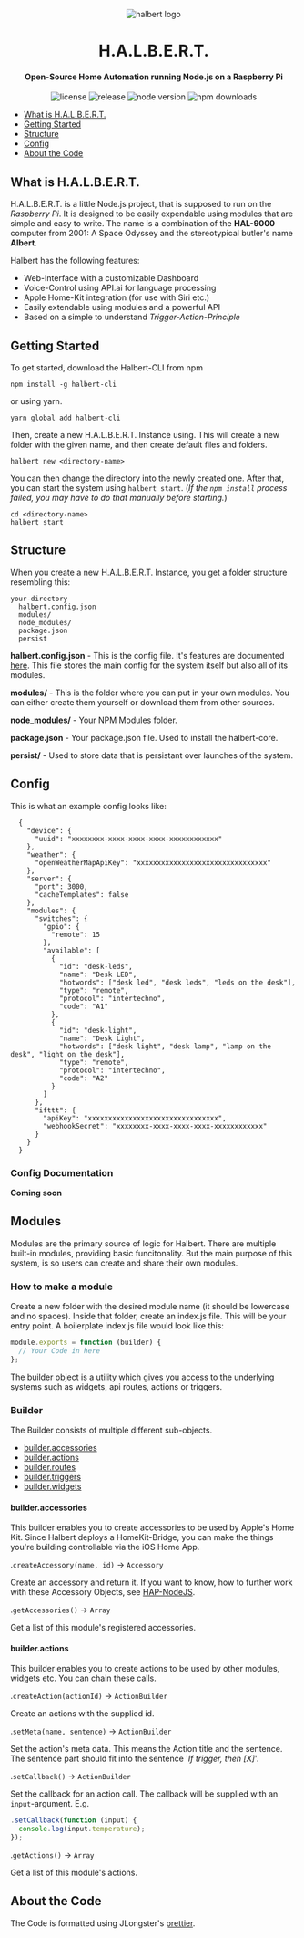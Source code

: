 <p align="center"><img alt="halbert logo" src="/halbert.jpg?raw=true"></p>
<h1 align="center">H.A.L.B.E.R.T.</h1>
<h4 align="center">
  Open-Source Home Automation running Node.js on a Raspberry Pi
</h4>
<p align="center">
  <img alt="license" src="https://img.shields.io/npm/l/halbert-ai.svg?style=flat-square">
  <img alt="release" src="https://img.shields.io/github/release/capevace/halbert.svg?style=flat-square">
  <img alt="node version" src="https://img.shields.io/node/v/halbert-ai.svg?style=flat-square">
  <img alt="npm downloads" src="https://img.shields.io/npm/dt/halbert-ai.svg?style=flat-square">
</p>

- [What is H.A.L.B.E.R.T.](#what-is-halbert)
- [Getting Started](#getting-started)
- [Structure](#structure)
- [Config](#config)
- [About the Code](#about-the-code)


## What is H.A.L.B.E.R.T.
H.A.L.B.E.R.T. is a little Node.js project, that is supposed to run on the _Raspberry Pi_. It is designed to be easily expendable using modules that are simple and easy to write. The name is a combination of the **HAL-9000** computer from 2001: A Space Odyssey and the stereotypical butler's name **Albert**.

Halbert has the following features:
- Web-Interface with a customizable Dashboard
- Voice-Control using API.ai for language processing
- Apple Home-Kit integration (for use with Siri etc.)
- Easily extendable using modules and a powerful API
- Based on a simple to understand *Trigger-Action-Principle*

## Getting Started
To get started, download the Halbert-CLI from npm
```shell
npm install -g halbert-cli
```
or using yarn.
```shell
yarn global add halbert-cli
```

Then, create a new H.A.L.B.E.R.T. Instance using.
This will create a new folder with the given name, and
then create default files and folders.
```shell
halbert new <directory-name>
```

You can then change the directory into the newly created one.
After that, you can start the system using `halbert start`. (*If the `npm install` process failed, you may have to do that manually before starting.*)
```shell
cd <directory-name>
halbert start
```

## Structure
When you create a new H.A.L.B.E.R.T. Instance, you get a folder structure resembling this:
```
your-directory
  halbert.config.json
  modules/
  node_modules/
  package.json
  persist
```

**halbert.config.json** - This is the config file. It's features are documented [here](#halbert.config.json). This file stores the main config for the system itself but also all of its modules.

**modules/** - This is the folder where you can put in your own modules. You can either create them yourself or download them from other sources.

**node_modules/** - Your NPM Modules folder.

**package.json** - Your package.json file. Used to install the halbert-core.

**persist/** - Used to store data that is persistant over launches of the system.

## Config
This is what an example config looks like:
```
  {
    "device": {
      "uuid": "xxxxxxxx-xxxx-xxxx-xxxx-xxxxxxxxxxxx"
    },
    "weather": {
      "openWeatherMapApiKey": "xxxxxxxxxxxxxxxxxxxxxxxxxxxxxxxx"
    },
    "server": {
      "port": 3000,
      "cacheTemplates": false
    },
    "modules": {
      "switches": {
        "gpio": {
          "remote": 15
        },
        "available": [
          {
            "id": "desk-leds",
            "name": "Desk LED",
            "hotwords": ["desk led", "desk leds", "leds on the desk"],
            "type": "remote",
            "protocol": "intertechno",
            "code": "A1"
          },
          {
            "id": "desk-light",
            "name": "Desk Light",
            "hotwords": ["desk light", "desk lamp", "lamp on the desk", "light on the desk"],
            "type": "remote",
            "protocol": "intertechno",
            "code": "A2"
          }
        ]
      },
      "ifttt": {
        "apiKey": "xxxxxxxxxxxxxxxxxxxxxxxxxxxxxxxx",
        "webhookSecret": "xxxxxxxx-xxxx-xxxx-xxxx-xxxxxxxxxxxx"
      }
    }
  }

```

### Config Documentation
**Coming soon**

## Modules
Modules are the primary source of logic for Halbert. There are multiple built-in modules, providing basic funcitonality. But the main purpose of this system, is so users can create and share their own modules.

### How to make a module
Create a new folder with the desired module name (it should be lowercase and no spaces).
Inside that folder, create an index.js file. This will be your entry point.
A boilerplate index.js file would look like this:
```javascript
module.exports = function (builder) {
  // Your Code in here
};
```

The builder object is a utility which gives you access to the underlying systems such as widgets, api routes, actions or triggers.

### Builder
The Builder consists of multiple different sub-objects.
- [builder.accessories](#builderaccessories)
- [builder.actions](#builderactions)
- [builder.routes](#builderroutes)
- [builder.triggers](#buildertriggers)
- [builder.widgets](#builderwidgets)

#### builder.accessories
This builder enables you to create accessories to be used by Apple's Home Kit. Since Halbert deploys a HomeKit-Bridge, you can make the things you're building controllable via the iOS Home App.

.`createAccessory(name, id)` -> `Accessory`

Create an accessory and return it. If you want to know, how to further work with these Accessory Objects, see [HAP-NodeJS](https://github.com/KhaosT/HAP-NodeJS).

.`getAccessories()` -> `Array`

Get a list of this module's registered accessories.

#### builder.actions
This builder enables you to create actions to be used by other modules, widgets etc.
You can chain these calls.

.`createAction(actionId)` -> `ActionBuilder`

Create an actions with the supplied id.

.`setMeta(name, sentence)` -> `ActionBuilder`

Set the action's meta data. This means the Action title and the sentence. The sentence part should fit into the sentence '_If trigger, then [X]_'.

.`setCallback()` -> `ActionBuilder`

Set the callback for an action call. The callback will be supplied with an `input`-argument.
E.g.
```javascript
.setCallback(function (input) {
  console.log(input.temperature);
});

```
.`getActions()` -> `Array`

Get a list of this module's actions.


## About the Code
The Code is formatted using JLongster's [prettier](https://github.com/jlongster/prettier).
